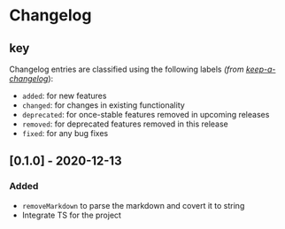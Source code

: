 # Changelog

## key

Changelog entries are classified using the following labels _(from [keep-a-changelog][]_):

- `added`: for new features
- `changed`: for changes in existing functionality
- `deprecated`: for once-stable features removed in upcoming releases
- `removed`: for deprecated features removed in this release
- `fixed`: for any bug fixes

## [0.1.0] - 2020-12-13

### Added

- `removeMarkdown` to parse the markdown and covert it to string
- Integrate TS for the project

[keep-a-changelog]: https://github.com/olivierlacan/keep-a-changelog

